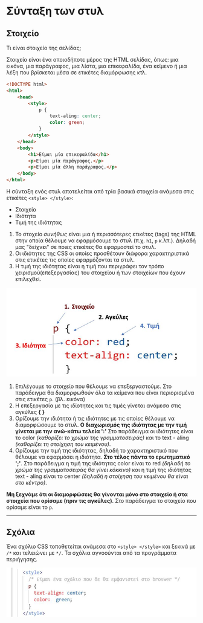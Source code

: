 # Σύνταξη των στυλ

## Στοιχείο

Τι είναι στοιχείο της σελίδας;

Στοιχείο είναι ένα οποιοδήποτε μέρος της HTML σελίδας, όπως: μια εικόνα, μια παράγραφος, μια λίστα, μια επικεφαλίδα, ένα κείμενο ή μια λέξη που βρίσκεται μέσα σε ετικέτες διαμόρφωσης κτλ.

```html
<!DOCTYPE html>
<html>
    <head>
        <style>
            p {
                text-aling: center;
                color: green;
            }
        </style>
    </head>
    <body>
        <h1>Είμαι μία επικεφαλίδα</h1>
        <p>Είμαι μία παράγραφος.</p>
        <p>Είμαι μία άλλη παράγραφος.</p>    
    </body>
</html>
```

Η σύνταξη ενός στυλ αποτελείται από τρία βασικά στοιχεία ανάμεσα στις ετικέτες ```<style> </style>```:

- Στοιχείο
- Ιδιότητα
- Τιμή της ιδιότητας

1. Το στοχείο *συνήθως* είναι μια ή περισσότερες ετικέτες (tags) της HTML στην οποία θέλουμε να εφαρμόσουμε το στυλ (π.χ. ```h1```, ```p``` κ.λπ.). Δηλαδή μας "δείχνει" σε ποιες ετικέτες θα εφαρμοστεί το στυλ.
2. Οι ιδιότητες της CSS οι οποίες προσθέτουν διάφορα χαρακτηριστικά στις ετικέτες τις οποίες εφαρμόζονται τα στυλ.
3. Η τιμή της ιδιότητας είναι η τιμή που περιγράφει τον τρόπο χειρισμού(επεξεργασίας) του στοιχείου ή των στοιχείων που έχουν επιλεχθεί.

![syntax](../images/syntax.jpg)

1. Επιλέγουμε το στοιχείο που θέλουμε να επεξεργαστούμε. Στο παράδειγμα θα διαμορφωθούν όλα τα κείμενα που είναι περιορισμένα στις ετικέτες ```p```. (βλ. εικόνα)
2. H επεξεργασία με τις ιδίοτητες και τις τιμές γίνεται ανάμεσα στις αγκύλες **{ }**
3. Ορίζουμε την ιδιότητα ή τις ιδιότητες με τις οποίες θέλουμε να διαμορφώσουμε το στυλ. **Ο διαχωρισμός της ιδιότητας με την τιμή γίνεται με την ανώ-κάτω τελεία ':'** Στο παράδειγμα οι ιδιότητες είναι το color *(καθορίζει το χρώμα της γραμματοσειράς)* και το text - aling *(καθορίζει τη στοίχηση του κειμένου)*.
4. Ορίζουμε την τιμή της ιδιότητας, δηλαδή το χαρακτηριστικό που θέλουμε να εφαρμόσει η ιδιότητα. **Στο τέλος πάντα το ερωτηματικό ';'**. Στο παράδειγμα η τιμή της ιδιότητας color είναι το red *(δηλαδή το χρώμα της γραμματοσειράς θα γίνει κόκκινο)* και η τιμή της ιδιότητας text - aling είναι το center *(δηλαδή η στοίχηση του κειμένου θα είναι στο κέντρο)*.

**Μη ξεχνάμε ότι οι διαμορφώσεις θα γίνονται μόνο στο στοιχείο ή στα στοιχεία που ορίσαμε (πριν τις αγκύλες)**. Στο παράδειγμα το στοιχείο που ορίσαμε είναι το ```p```.

---

## Σχόλια

Ένα σχόλιο CSS τοποθετείται ανάμεσα στο ```<style> </style>``` και ξεκινά με ```/*``` και τελειώνει με ```*/```. Τα σχόλια αγνοούνται από τα προγράμματα περιήγησης.

![comment](../images/comment.jpg)
